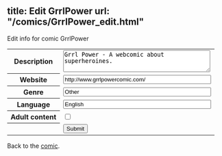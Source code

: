 title: Edit GrrlPower
url: "/comics/GrrlPower_edit.html"
---
Edit info for comic GrrlPower

<form name="comic" action="http://gaepostmail.appspot.com/comic/" method="post">
<table class="comicinfo">
<tr>
<th>Description</th><td><textarea name="description" cols="40" rows="3">Grrl Power - A webcomic about superheroines.</textarea></td>
</tr>
<tr>
<th>Website</th><td><input type="text" name="url" value="http://www.grrlpowercomic.com/" size="40"/></td>
</tr>
<tr>
<th>Genre</th><td><input type="text" name="genre" value="Other" size="40"/></td>
</tr>
<tr>
<th>Language</th><td><input type="text" name="language" value="English" size="40"/></td>
</tr>
<tr>
<th>Adult content</th><td><input type="checkbox" name="adult" value="adult" /></td>
</tr>
<tr>
<th></th><td>
<input type="hidden" name="comic" value="GrrlPower" />
<input type="submit" name="submit" value="Submit" />
</td>
</tr>
</table>
</form>

Back to the [comic](GrrlPower.html).
